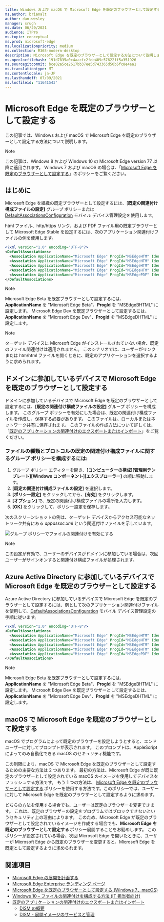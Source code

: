 ```yaml
---
title: Windows および macOS で Microsoft Edge を既定のブラウザーとして設定する
ms.author: brianalt
author: dan-wesley
manager: srugh
ms.date: 06/29/2021
audience: ITPro
ms.topic: conceptual
ms.prod: microsoft-edge
ms.localizationpriority: medium
ms.collection: M365-modern-desktop
description: Microsoft Edge を既定のブラウザーとして設定する方法について説明します
ms.openlocfilehash: 191d7835a0c4aacfc2fde409c57622ff5a351926
ms.sourcegitcommit: bce02a5ce2617bb37ee5d743365d50b5fc8e4aa1
ms.translationtype: MT
ms.contentlocale: ja-JP
ms.lasthandoff: 07/09/2021
ms.locfileid: "11641543"
---
```

# <a name="set-microsoft-edge-as-the-default-browser"></a>Microsoft Edge を既定のブラウザーとして設定する

この記事では、Windows および macOS で Microsoft Edge を既定のブラウザーとして設定する方法について説明します。

> [!NOTE]
> この記事は、Windows 8 および Windows 10 の Microsoft Edge version 77 以降に適用されます。 Windows 7 および macOS の場合は、「[Microsoft Edge を既定のブラウザーとして設定する](./microsoft-edge-policies.md#defaultbrowsersettingenabled)」のポリシーをご覧ください。

## <a name="introduction"></a>はじめに

Microsoft Edge を組織の既定ブラウザーとして設定するには、**[既定の関連付け構成ファイルの設定]** グループ ポリシーまたは [DefaultAssociationsConfiguration](/windows/client-management/mdm/policy-csp-applicationdefaults#applicationdefaults-defaultassociationsconfiguration) モバイル デバイス管理設定を使用します。

html ファイル、http/https リンク、および PDF ファイル用の既定ブラウザーとして Microsoft Edge Stable を設定するには、次のアプリケーション関連付けファイルの例を使用します。

```xml
<?xml version="1.0" encoding="UTF-8"?>
<DefaultAssociations> 
  <Association ApplicationName="Microsoft Edge" ProgId="MSEdgeHTM" Identifier=".html"/>
  <Association ApplicationName="Microsoft Edge" ProgId="MSEdgeHTM" Identifier=".htm"/>
  <Association ApplicationName="Microsoft Edge" ProgId="MSEdgeHTM" Identifier="http"/>
  <Association ApplicationName="Microsoft Edge" ProgId="MSEdgeHTM" Identifier="https"/>  
  <Association ApplicationName="Microsoft Edge" ProgId="MSEdgePDF" Identifier=".pdf"/>
</DefaultAssociations>
```

> [!NOTE]
> Microsoft Edge Beta を既定ブラウザーとして設定するには、**ApplicationName** を "Microsoft Edge Beta"、**ProgId** を "MSEdgeBHTML" に設定します。 Microsoft Edge Dev を既定ブラウザーとして設定するには、**ApplicationName** を "Microsoft Edge Dev"、**ProgId** を "MSEdgeDHTML" に設定します。


> [!NOTE]
> ターゲット デバイスに Microsoft Edge がインストールされていない場合、既定のファイル関連付けは適用されません。 このシナリオでは、ユーザーがリンクまたは htm/html ファイルを開くときに、既定のアプリケーションを選択するように求められます。

## <a name="set-microsoft-edge-as-the-default-browser-on-domain-joined-devices"></a>ドメインに参加しているデバイスで Microsoft Edge を既定のブラウザーとして設定する

ドメインに参加しているデバイスで Microsoft Edge を既定のブラウザーとして設定するには、**[既定の関連付け構成ファイルの設定]** グループ ポリシーを構成します。 このグループ ポリシーを有効にした場合は、既定の関連付け構成ファイルを作成し、保存する必要があります。 このファイルは、ローカルまたはネットワーク共有に保存されます。 このファイルの作成方法について詳しくは、「[既定のアプリケーションの関連付けのエクスポートまたはインポート](/windows-hardware/manufacture/desktop/export-or-import-default-application-associations)」をご覧ください。

### <a name="to-configure-the-group-policy-for-a-default-file-type-and-protocol-associations-configuration-file"></a>ファイルの種類とプロトコルの既定の関連付け構成ファイルに関するグループ ポリシーを構成するには:

1. グループ ポリシー エディターを開き、**[コンピューターの構成]\[管理用テンプレート]\[Windows コンポーネント]\[エクスプローラー]** の順に移動します。
2. **[既定の関連付け構成ファイルの設定]** を選択します。
3. **[ポリシー設定]** をクリックしてから、**[有効]** をクリックします。
4. **[オプション]** で、既定の関連付け構成ファイルの場所を入力します。
5. **[OK]** をクリックして、ポリシー設定を保存します。

次のスクリーンショットの例は、ターゲット デバイスからアクセス可能なネットワーク共有にある *appassoc.xml* という関連付けファイルを示しています。

   ![グループ ポリシーでファイルの関連付けを有効にする](./media/edge-learnmore-make-edge-default-browser/edge-learnmore-app-associations.png)

   > [!NOTE]
   > この設定が有効で、ユーザーのデバイスがドメインに参加している場合は、次回ユーザーがサインオンすると関連付け構成ファイルが処理されます。

## <a name="set-microsoft-edge-as-the-default-browser-on-azure-active-directory-joined-devices"></a>Azure Active Directory に参加しているデバイスで Microsoft Edge を既定のブラウザーとして設定する

Azure Active Directory に参加しているデバイスで Microsoft Edge を既定のブラウザーとして設定するには、例として次のアプリケーション関連付けファイルを使用して、[DefaultAssociationsConfiguration](/windows/client-management/mdm/policy-csp-applicationdefaults#applicationdefaults-defaultassociationsconfiguration) モバイル デバイス管理設定の手順に従います。

```xml
<?xml version="1.0" encoding="UTF-8"?>
<DefaultAssociations>
  <Association ApplicationName="Microsoft Edge" ProgId="MSEdgeHTM" Identifier=".html"/>
  <Association ApplicationName="Microsoft Edge" ProgId="MSEdgeHTM" Identifier=".htm"/>
  <Association ApplicationName="Microsoft Edge" ProgId="MSEdgeHTM" Identifier="http"/>
  <Association ApplicationName="Microsoft Edge" ProgId="MSEdgeHTM" Identifier="https"/>  
  <Association ApplicationName="Microsoft Edge" ProgId="MSEdgePDF" Identifier=".pdf"/>
</DefaultAssociations>
```

> [!NOTE]
> Microsoft Edge Beta を既定ブラウザーとして設定するには、**ApplicationName** を "Microsoft Edge Beta"、**ProgId** を "MSEdgeBHTML" に設定します。 Microsoft Edge Dev を既定ブラウザーとして設定するには、**ApplicationName** を "Microsoft Edge Dev"、**ProgId** を "MSEdgeDHTML" に設定します。

## <a name="set-microsoft-edge-as-the-default-browser-on-macos"></a>macOS で Microsoft Edge を既定のブラウザーとして設定する

macOS でプログラムによって既定のブラウザーを設定しようとすると、エンド ユーザーに対してプロンプトが表示されます。 このプロンプトは、AppleScript によってのみ自動化できる macOS のセキュリティ機能です。

この制限により、macOS で Microsoft Edge を既定のブラウザーとして設定するための主要な方法は 2 つあります。 最初の方法は、Microsoft Edge が既に既定のブラウザーとして設定されている macOS のイメージを使用してデバイスをフラッシュする方法です。 もう 1 つの方法は、 [Microsoft Edge を既定のブラウザーとして設定する](./microsoft-edge-policies.md#defaultbrowsersettingenabled) ポリシーを使用する方法です。このポリシーでは、ユーザーに対して Microsoft Edge を既定のブラウザーとして設定するように求めます。

どちらの方法を使用する場合でも、ユーザーは既定のブラウザーを変更できます。 これは、既定のブラウザーの設定をプログラムではブロックできないというセキュリティ上の理由によります。 このため、Microsoft Edge が既定のブラウザーとして設定されているイメージを作成する場合でも、**Microsoft Edge を既定のブラウザーとして設定する** ポリシー展開することをお勧めします。 このポリシーが設定されている場合、次回 Microsoft Edge を開いたときに、ユーザーが Microsoft Edge から既定のブラウザーを変更すると、Microsoft Edge を既定として設定するように求められます。

## <a name="see-also"></a>関連項目

- [Microsoft Edge の展開を計画する](./deploy-edge-plan-deployment.md)
- [Microsoft Edge Enterprise ランディング ページ](https://aka.ms/EdgeEnterprise)
- [Microsoft Edge を既定のブラウザーとして設定する (Windows 7、macOS)](./microsoft-edge-policies.md#defaultbrowsersettingenabled)
- [Windows 10 – ファイルの関連付けを構成する方法 (IT 担当者向け)](/archive/blogs/windowsinternals/windows-10-how-to-configure-file-associations-for-it-pros)
- [既定のアプリケーションの関連付けのエクスポートまたはインポート](/windows-hardware/manufacture/desktop/export-or-import-default-application-associations)
  - [DISM の概要](/windows-hardware/manufacture/desktop/what-is-dism)
  - [DISM - 展開イメージのサービスと管理](/windows-hardware/manufacture/desktop/dism---deployment-image-servicing-and-management-technical-reference-for-windows)